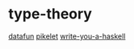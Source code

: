 # type-theory

[datafun](https://github.com/rntz/datafun)
[pikelet](https://github.com/pikelet-lang/pikelet)
[write-you-a-haskell](https://github.com/sdiehl/write-you-a-haskell)
